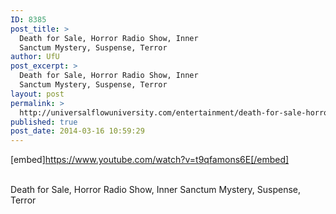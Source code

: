 ```yaml
---
ID: 8385
post_title: >
  Death for Sale, Horror Radio Show, Inner
  Sanctum Mystery, Suspense, Terror
author: UfU
post_excerpt: >
  Death for Sale, Horror Radio Show, Inner
  Sanctum Mystery, Suspense, Terror
layout: post
permalink: >
  http://universalflowuniversity.com/entertainment/death-for-sale-horror-radio-show-inner-sanctum-mystery-suspense-terror/
published: true
post_date: 2014-03-16 10:59:29
---
```

[embed]https://www.youtube.com/watch?v=t9qfamons6E[/embed]</br></br>
<p>Death for Sale, Horror Radio Show, Inner Sanctum Mystery, Suspense, Terror</p>